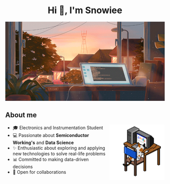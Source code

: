 <h1 align="center">Hi 👋, I'm Snowiee</h1>
<p align="center">
   <img src="https://github.com/xenonnn4w/xenonnn4w/blob/main/c490ca0a25bc300089e784e635ff465f.gif" height="250" width="600"/>
<p>
  
## About me

<picture> <img align="right" src="https://github.com/xenonnn4w/xenonnn4w/blob/main/3qh2.gif" width = 175px></picture>

- 🎓 Electronics and Instrumentation Student
- 💻 Passionate about **Semiconductor Working's** and **Data Science**
- ✨ Enthusiastic about exploring and applying new technologies to solve real-life problems
- 📊 Committed to making data-driven decisions
- 🤝 Open for collaborations
